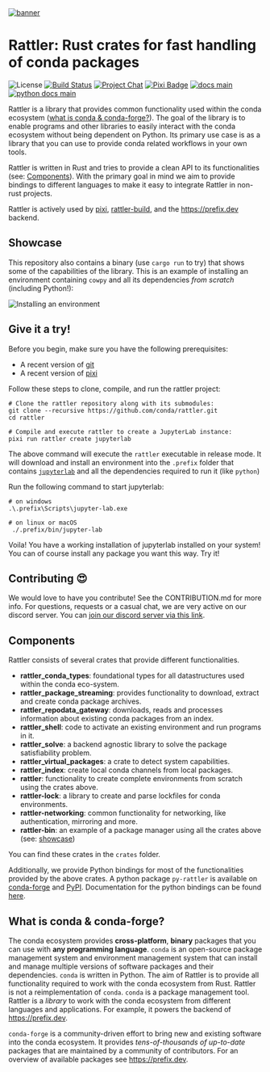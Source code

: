 <a href="https://github.com/conda/rattler/">
    <picture>
      <source srcset="https://github.com/user-attachments/assets/6f3f05bc-6363-4974-9517-fe5c0fcffd1a" type="image/jpeg">
      <source srcset="https://github.com/user-attachments/assets/dc30403d-6392-460a-b923-986c2164ef79" type="image/webp">
      <source srcset="https://github.com/user-attachments/assets/bfd64756-061d-49f5-af4e-388743bdb855" type="image/png">
      <img src="https://github.com/user-attachments/assets/bfd64756-061d-49f5-af4e-388743bdb855" alt="banner">
    </picture>
</a>

# Rattler: Rust crates for fast handling of conda packages

![License][license-badge]
[![Build Status][build-badge]][build]
[![Project Chat][chat-badge]][chat-url]
[![Pixi Badge][pixi-badge]][pixi-url]
[![docs main][docs-main-badge]][docs-main]
[![python docs main][py-docs-main-badge]][py-docs-main]

[license-badge]: https://img.shields.io/badge/license-BSD--3--Clause-blue?style=flat-square
[build-badge]: https://img.shields.io/github/actions/workflow/status/conda/rattler/rust-compile.yml?style=flat-square&branch=main
[build]: https://github.com/conda/rattler/actions
[chat-badge]: https://img.shields.io/discord/1082332781146800168.svg?label=&logo=discord&logoColor=ffffff&color=7389D8&labelColor=6A7EC2&style=flat-square
[chat-url]: https://discord.gg/kKV8ZxyzY4
[docs-main-badge]: https://img.shields.io/badge/rust_docs-main-yellow.svg?style=flat-square
[docs-main]: https://conda.github.io/rattler
[py-docs-main-badge]: https://img.shields.io/badge/python_docs-main-yellow.svg?style=flat-square
[py-docs-main]: https://conda.github.io/rattler/py-rattler
[pixi-badge]:https://img.shields.io/endpoint?url=https://raw.githubusercontent.com/prefix-dev/pixi/main/assets/badge/v0.json&style=flat-square
[pixi-url]: https://pixi.sh

Rattler is a library that provides common functionality used within the conda ecosystem ([what is conda & conda-forge?](#what-is-conda--conda-forge)).
The goal of the library is to enable programs and other libraries to easily interact with the conda ecosystem without being dependent on Python.
Its primary use case is as a library that you can use to provide conda related workflows in your own tools.

Rattler is written in Rust and tries to provide a clean API to its functionalities (see: [Components](#components)). 
With the primary goal in mind we aim to provide bindings to different languages to make it easy to integrate Rattler in non-rust projects.

Rattler is actively used by [pixi](https://github.com/prefix-dev/pixi), [rattler-build](https://github.com/prefix-dev/rattler-build), and the https://prefix.dev backend.

## Showcase

This repository also contains a binary (use `cargo run` to try) that shows some of the capabilities of the library.
This is an example of installing an environment containing `cowpy` and all its dependencies _from scratch_ (including Python!):

![Installing an environment](https://github.com/conda/rattler/assets/4995967/c7946f6e-28a9-41ef-8836-ef4b4c94d273)

## Give it a try!

Before you begin, make sure you have the following prerequisites:
- A recent version of [git](https://git-scm.com/book/en/v2/Getting-Started-Installing-Git)
- A recent version of [pixi](https://github.com/prefix-dev/pixi)

Follow these steps to clone, compile, and run the rattler project:
```shell
# Clone the rattler repository along with its submodules:
git clone --recursive https://github.com/conda/rattler.git
cd rattler

# Compile and execute rattler to create a JupyterLab instance:
pixi run rattler create jupyterlab
```

The above command will execute the `rattler` executable in release mode.
It will download and install an environment into the `.prefix` folder that contains [`jupyterlab`](https://jupyterlab.readthedocs.io/en/stable/getting_started/overview.html) and all the dependencies required to run it (like `python`)

Run the following command to start jupyterlab:

```shell
# on windows
.\.prefix\Scripts\jupyter-lab.exe

# on linux or macOS
 ./.prefix/bin/jupyter-lab
```

Voila! 
You have a working installation of jupyterlab installed on your system! 
You can of course install any package you want this way. 
Try it!

## Contributing 😍

We would love to have you contribute! 
See the CONTRIBUTION.md for more info. For questions, requests or a casual chat, we are very active on our discord server. 
You can [join our discord server via this link][chat-url].


## Components

Rattler consists of several crates that provide different functionalities. 

* **rattler_conda_types**: foundational types for all datastructures used within the conda eco-system.
* **rattler_package_streaming**: provides functionality to download, extract and create conda package archives.  
* **rattler_repodata_gateway**: downloads, reads and processes information about existing conda packages from an index.
* **rattler_shell**: code to activate an existing environment and run programs in it.
* **rattler_solve**: a backend agnostic library to solve the package satisfiability problem.
* **rattler_virtual_packages**: a crate to detect system capabilities.
* **rattler_index**: create local conda channels from local packages.
* **rattler**: functionality to create complete environments from scratch using the crates above.
* **rattler-lock**: a library to create and parse lockfiles for conda environments.
* **rattler-networking**: common functionality for networking, like authentication, mirroring and more.
* **rattler-bin**: an example of a package manager using all the crates above (see: [showcase](#showcase))

You can find these crates in the `crates` folder.

Additionally, we provide Python bindings for most of the functionalities provided by the above crates.
A python package `py-rattler` is available on [conda-forge](https://prefix.dev/channels/conda-forge/packages/py-rattler) and [PyPI](https://pypi.org/project/py-rattler/).
Documentation for the python bindings can be found [here](https://conda.github.io/rattler/py-rattler).

## What is conda & conda-forge?

The conda ecosystem provides **cross-platform**, **binary** packages that you can use with **any programming language**.
`conda` is an open-source package management system and environment management system that can install and manage multiple versions of software packages and their dependencies.
`conda` is written in Python.
The aim of Rattler is to provide all functionality required to work with the conda ecosystem from Rust.
Rattler is not a reimplementation of `conda`.
`conda` is a package management tool.
Rattler is a _library_ to work with the conda ecosystem from different languages and applications.
For example, it powers the backend of https://prefix.dev.

`conda-forge` is a community-driven effort to bring new and existing software into the conda ecosystem.
It provides _tens-of-thousands of up-to-date_ packages that are maintained by a community of contributors.
For an overview of available packages see https://prefix.dev.
